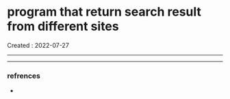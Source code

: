 # program that return search result from different sites
Created : 2022-07-27

---








---

### refrences
- 
